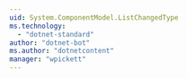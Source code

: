 ```yaml
---
uid: System.ComponentModel.ListChangedType
ms.technology: 
  - "dotnet-standard"
author: "dotnet-bot"
ms.author: "dotnetcontent"
manager: "wpickett"
---
```

